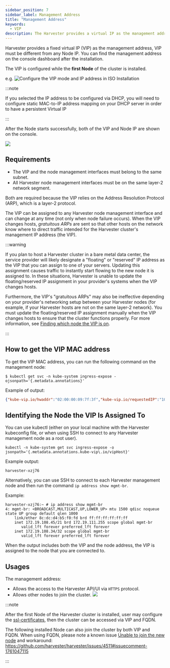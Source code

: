 ```yaml
---
sidebar_position: 7
sidebar_label: Management Address
title: "Management Address"
keywords:
  - VIP
description: The Harvester provides a virtual IP as the management address.
---
```


<head>
  <link rel="canonical" href="https://docs.harvesterhci.io/v1.1/install/management-address"/>
</head>

Harvester provides a fixed virtual IP (VIP) as the management address, VIP must be different from any Node IP.  You can find the management address on the console dashboard after the installation.

The VIP is configured while the **first Node** of the cluster is installed.

e.g. ![Configure the VIP mode and IP address in ISO Installation](/img/v1.2/install/config-virtual-ip.png)

:::note

If you selected the IP address to be configured via DHCP, you will need to configure static MAC-to-IP address mapping on your DHCP server in order to have a persistent Virtual IP

:::

After the Node starts successfully, both of the VIP and Node IP are shown on the console.

![](/img/v1.2/install/iso-installed.png)

## Requirements

- The VIP and the node management interfaces must belong to the same subnet.
- All Harvester node management interfaces must be on the same layer-2 network segment.

Both are required because the VIP relies on the Address Resolution Protocol (ARP), which is a layer-2 protocol.

The VIP can be assigned to any Harvester node management interface and can change at any time (not only when node failure occurs). When the VIP changes hosts, *gratuitous ARPs* are sent so that other hosts on the network know where to direct traffic intended for the Harvester cluster's management IP address (the VIP).

:::warning

If you plan to host a Harvester cluster in a bare metal data center, the service provider will likely designate a "floating" or "reserved" IP address as the VIP that you can assign to one of your servers. Updating this assignment causes traffic to instantly start flowing to the new node it is assigned to. In these situations, Harvester is unable to update the floating/reserved IP assignment in your provider's systems when the VIP changes hosts.

Furthermore, the VIP's "gratuitous ARPs" may also be ineffective depending on your provider's networking setup between your Harvester nodes (for example, if your Harvester hosts are not on the same layer-2 network). You must update the floating/reserved IP assignment manually when the VIP changes hosts to ensure that the cluster functions properly. For more information, see [Finding which node the VIP is on](#finding-which-node-the-vip-is-on).

:::

## How to get the VIP MAC address

To get the VIP MAC address, you can run the following command on the management node:
```shell
$ kubectl get svc -n kube-system ingress-expose -ojsonpath='{.metadata.annotations}'
```

Example of output:
```json
{"kube-vip.io/hwaddr":"02:00:00:09:7f:3f","kube-vip.io/requestedIP":"10.84.102.31"}
```

## Identifying the Node the VIP Is Assigned To

You can use kubectl (either on your local machine with the Harvester kubeconfig file, or when using SSH to connect to any Harvester management node as a root user).

```console
kubectl -n kube-system get svc ingress-expose -o jsonpath='{.metadata.annotations.kube-vip\.io/vipHost}'
```

Example output:
```console
harvester-xzj76
```

Alternatively, you can use SSH to connect to each Harvester management node and then run the command `ip address show mgmt-br`.

Example:

```console
harvester-xzj76:~ # ip address show mgmt-br
4: mgmt-br: <BROADCAST,MULTICAST,UP,LOWER_UP> mtu 1500 qdisc noqueue state UP group default qlen 1000
    link/ether 8c:dc:d4:b5:f0:fd brd ff:ff:ff:ff:ff:ff
    inet 172.19.108.45/21 brd 172.19.111.255 scope global mgmt-br
       valid_lft forever preferred_lft forever
    inet 172.19.108.34/32 scope global mgmt-br
       valid_lft forever preferred_lft forever
```

When the output includes both the VIP and the node address, the VIP is assigned to the node that you are connected to.

## Usages

The management address:

- Allows the access to the Harvester API/UI via `HTTPS` protocol.
- Allows other nodes to join the cluster.
  ![](/img/v1.2/install/configure-management-address.png)

:::note

After the first Node of the Harvester cluster is installed, user may configure the [ssl-certificates](../advanced/settings.md#ssl-certificates), then the cluster can be accessed via VIP and FQDN.

The following installed Node can also join the cluster by both VIP and FQDN. When using FQDN, please note a known issue [Unable to join the new node](https://github.com/harvester/harvester/issues/4511) and workaround: https://github.com/harvester/harvester/issues/4511#issuecomment-1761047115

:::
